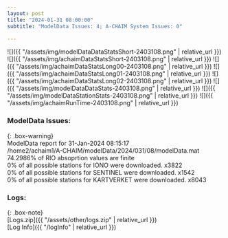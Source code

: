 ```yaml
---
layout: post
title: "2024-01-31 08:00:00"
subtitle: "ModelData Issues: 4; A-CHAIM System Issues: 0"

---
```


![]({{ "/assets/img/modelDataDataStatsShort-2403108.png" | relative_url }})
![]({{ "/assets/img/achaimDataStatsShort-2403108.png" | relative_url }})
![]({{ "/assets/img/achaimDataStatsLong00-2403108.png" | relative_url }})
![]({{ "/assets/img/achaimDataStatsLong01-2403108.png" | relative_url }})
![]({{ "/assets/img/achaimDataStatsLong02-2403108.png" | relative_url }})
![]({{ "/assets/img/modelDataDataStats-2403108.png" | relative_url }})
![]({{ "/assets/img/modelDataStationStats-2403108.png" | relative_url }})
![]({{ "/assets/img/achaimRunTime-2403108.png" | relative_url }})


### ModelData Issues:  
  
{: .box-warning}  
 ModelData report for 31-Jan-2024 08:15:17   
 /home2/achaim1/A-CHAIM/modelData/2024/031/08/modelData.mat   
 74.2986% of RIO absoprtion values are finite   
 0% of all possible stations for IONO were downloaded. x3822   
 0% of all possible stations for SENTINEL were downloaded. x1542   
 0% of all possible stations for KARTVERKET were downloaded. x8043   
  


### Logs:  
  
{: .box-note}  
[Logs.zip]({{ "/assets/other/logs.zip" | relative_url }})  
[Log Info]({{ "/logInfo" | relative_url }})  
